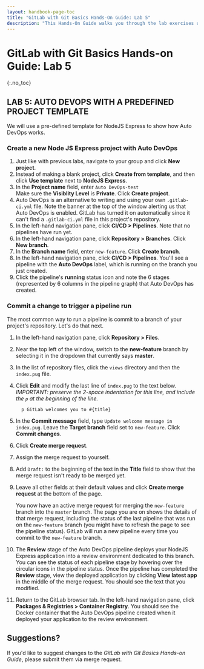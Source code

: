 ```yaml
---
layout: handbook-page-toc
title: "GitLab with Git Basics Hands-On Guide: Lab 5"
description: "This Hands-On Guide walks you through the lab exercises used in the GitLab with Git Basics course."
---
```

# GitLab with Git Basics Hands-on Guide: Lab 5
{:.no_toc}

## LAB 5: AUTO DEVOPS WITH A PREDEFINED PROJECT TEMPLATE

We will use a pre-defined template for NodeJS Express to show how Auto DevOps works.

### Create a new Node JS Express project with Auto DevOps

1. Just like with previous labs, navigate to your group and click **New project**. 
1. Instead of making a blank project, click **Create from template**, and then click **Use template** next to **NodeJS Express**.
1. In the **Project name** field, enter `Auto DevOps-test`<br/>
   Make sure the **Visiblity Level** is **Private**. Click **Create project**.
1. Auto DevOps is an alternative to writing and using your own `.gitlab-ci.yml` file. Note the banner at the top of the window alerting us that Auto DevOps is enabled. GitLab has turned it on automatically since it can't find a `.gitlab-ci.yml` file in this project's repository.
1. In the left-hand navigation pane, click **CI/CD > Pipelines**. Note that no pipelines have run yet.
1. In the left-hand navigation pane, click **Repository > Branches**. Click **New branch**.
1. In the **Branch name** field, enter `new-feature`. Click **Create branch**.
1. In the left-hand navigation pane, click **CI/CD > Pipelines**. You'll see a pipeline with the **Auto DevOps** label, which is running on the branch you just created.
1. Click the pipeline's **running** status icon and note the 6 stages (represented by 6 columns in the pipeline graph) that Auto DevOps has created.

### Commit a change to trigger a pipeline run

The most common way to run a pipeline is commit to a branch of your project's repository. Let's do that next.

1. In the left-hand navigation pane, click **Repository > Files**.
1. Near the top left of the window, switch to the **new-feature** branch by selecting it in the dropdown that currently says **master**.
1. In the list of repository files, click the `views` directory and then the `index.pug` file.
1. Click **Edit** and modify the last line of `index.pug` to the text below. *IMPORTANT: preserve the 2-space indentation for this line, and include the `p` at the beginning of the line.*
   
   ```
     p GitLab welcomes you to #{title}
   ```
   
1. In the **Commit message** field, type `Update welcome message in index.pug`. Leave the **Target branch** field set to `new-feature`. Click **Commit changes**.
1. Click **Create merge request**.
1. Assign the merge request to yourself.
1. Add `Draft:` to the beginning of the text in the **Title** field to show that the merge request isn't ready to be merged yet.
1. Leave all other fields at their default values and click **Create merge request** at the bottom of the page. 
   
    You now have an active merge request for merging the `new-feature` branch into the `master` branch. The page you are on shows the details of that merge request, including the status of the last pipeline that was run on the `new-feature` branch (you might have to refresh the page to see the pipeline status). GitLab will run a new pipeline every time you commit to the `new-feature` branch.
1. The **Review** stage of the Auto DevOps pipeline deploys your NodeJS Express application into a review environment dedicated to this branch. You can see the status of each pipeline stage by hovering over the circular icons in the pipeline status. Once the pipeline has completed the **Review** stage, view the deployed application by clicking **View latest app** in the middle of the merge request. You should see the text that you modified.
1. Return to the GitLab browser tab. In the left-hand navigation pane, click **Packages & Registries > Container Registry**. You should see the Docker container that the Auto DevOps pipeline created when it deployed your application to the review environment.


## Suggestions?

If you'd like to suggest changes to the *GitLab with Git Basics Hands-on Guide*, please submit them via merge request.
